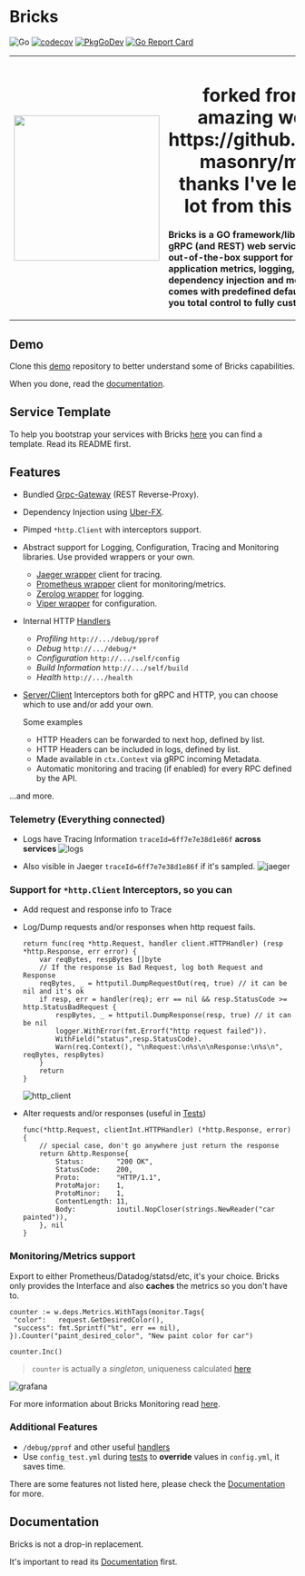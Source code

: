 # Bricks

![Go](https://github.com/go-bricks/bricks/workflows/Go/badge.svg)
[![codecov](https://codecov.io/gh/go-bricks/bricks/branch/master/graph/badge.svg)](https://codecov.io/gh/go-bricks/bricks)
[![PkgGoDev](https://pkg.go.dev/badge/mod/github.com/go-bricks/bricks)](https://pkg.go.dev/mod/github.com/go-bricks/bricks)
[![Go Report Card](https://goreportcard.com/badge/github.com/go-bricks/bricks)](https://goreportcard.com/report/github.com/go-bricks/bricks)

<table>
        <tr>
            <th><p align="left"><img src=wiki/logo.svg align="center" height=256></p></th>
            <th>
                <h1>forked from the amazing work of https://github.com/go-masonry/mortar thanks I've learned a lot from this project</h1>
                <p align="left">Bricks is a GO framework/library for building gRPC (and REST) web services. Bricks has out-of-the-box support for configuration, application metrics, logging, tracing, profiling, dependency injection and more. While it comes with predefined defaults, Bricks gives you total control to fully customize it.            
             </p>
            </th>
        </tr>
</table>

## Demo

Clone this [demo](http://github.com/go-bricks/bricks-demo) repository to better understand some of Bricks capabilities.

When you done, read the [documentation](https://go-bricks.github.io).

## Service Template

To help you bootstrap your services with Bricks [here](https://github.com/go-bricks/bricks-template) you can find a template. Read its README first.

## Features

- Bundled [Grpc-Gateway](https://github.com/grpc-ecosystem/grpc-gateway) (REST Reverse-Proxy).
- Dependency Injection using [Uber-FX](https://github.com/uber-go/fx).
- Pimped `*http.Client` with interceptors support.
- Abstract support for Logging, Configuration, Tracing and Monitoring libraries. Use provided wrappers or your own.
  - [Jaeger wrapper](https://github.com/go-bricks/bjaeger) client for tracing.
  - [Prometheus wrapper](https://github.com/go-bricks/bprometheus) client for monitoring/metrics.
  - [Zerolog wrapper](https://github.com/go-bricks/bzerolog) for logging.
  - [Viper wrapper](https://github.com/go-bricks/bviper) for configuration.
- Internal HTTP [Handlers](providers/handlers.go)
  - _Profiling_ `http://.../debug/pprof`
  - _Debug_ `http://.../debug/*`
  - _Configuration_ `http://.../self/config`
  - _Build Information_ `http://.../self/build`
  - _Health_ `http://.../health`
- [Server/Client](providers) Interceptors both for gRPC and HTTP, you can choose which to use and/or add your own. 
    
    Some examples
    - HTTP Headers can be forwarded to next hop, defined by list.
    - HTTP Headers can be included in logs, defined by list.
    - Made available in `ctx.Context` via gRPC incoming Metadata.
    - Automatic monitoring and tracing (if enabled) for every RPC defined by the API.

...and more.

### Telemetry (Everything connected)

* Logs have Tracing Information `traceId=6ff7e7e38d1e86f` **across services**
    ![logs](wiki/logs.png)

* Also visible in Jaeger `traceId=6ff7e7e38d1e86f` if it's sampled.
    ![jaeger](wiki/jaeger.png)

### Support for `*http.Client` Interceptors, so you can

* Add request and response info to Trace

    <!-- ![jaeger_http](wiki/jaeger_http.png) -->

* Log/Dump requests and/or responses when http request fails.

    ```golang
    return func(req *http.Request, handler client.HTTPHandler) (resp *http.Response, err error) {
        var reqBytes, respBytes []byte
        // If the response is Bad Request, log both Request and Response
        reqBytes, _ = httputil.DumpRequestOut(req, true) // it can be nil and it's ok
        if resp, err = handler(req); err == nil && resp.StatusCode >= http.StatusBadRequest {
            respBytes, _ = httputil.DumpResponse(resp, true) // it can be nil
            logger.WithError(fmt.Errorf("http request failed")).
            WithField("status",resp.StatusCode).
            Warn(req.Context(), "\nRequest:\n%s\n\nResponse:\n%s\n", reqBytes, respBytes)
        }
        return
    }
    ```

    ![http_client](wiki/http_client_dump.png)

* Alter requests and/or responses (useful in [Tests](https://github.com/go-bricks/bricks-demo/blob/master/workshop/app/controllers/workshop_test.go#L162))

    ```golang
    func(*http.Request, clientInt.HTTPHandler) (*http.Response, error) {
        // special case, don't go anywhere just return the response
        return &http.Response{
            Status:        "200 OK",
            StatusCode:    200,
            Proto:         "HTTP/1.1",
            ProtoMajor:    1,
            ProtoMinor:    1,
            ContentLength: 11,
            Body:          ioutil.NopCloser(strings.NewReader("car painted")),
        }, nil
    }
    ```

### Monitoring/Metrics support

Export to either Prometheus/Datadog/statsd/etc, it's your choice. Bricks only provides the Interface and also **caches** the metrics so you don't have to.

```golang
counter := w.deps.Metrics.WithTags(monitor.Tags{
 "color":   request.GetDesiredColor(),
 "success": fmt.Sprintf("%t", err == nil),
}).Counter("paint_desired_color", "New paint color for car")

counter.Inc()
```

> `counter` is actually a *singleton*, uniqueness calculated [here](monitoring/registry.go#L87)

![grafana](wiki/grafana.png)

For more information about Bricks Monitoring read [here](https://go-bricks.github.io/middleware/telemetry/monitoring/).

### Additional Features

* `/debug/pprof` and other useful [handlers](handlers)
* Use `config_test.yml` during [tests](https://github.com/go-bricks/bricks-demo/blob/master/workshop/app/controllers/workshop_test.go#L151) to **override** values in `config.yml`, it saves time.

There are some features not listed here, please check the [Documentation](#documentation) for more.

## Documentation

Bricks is not a drop-in replacement.

It's important to read its [Documentation](https://go-bricks.github.io) first.

